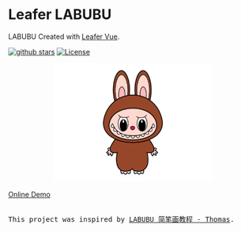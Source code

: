 # Leafer LABUBU

LABUBU Created with [Leafer Vue](https://github.com/FliPPeDround/leafer-vue).

[![github stars][github-stars-src]][github-stars-href]
[![License][license-src]][license-href]

<div align="center">
  <img src="./docs/labubu-classic.png" width="320" alt="labubu-classic" />
</div>

[Online Demo](https://labubu.xiaohe.ink)

<br>

<samp>
This project was inspired by <a href="http://xhslink.com/o/2Xum9er44EP">LABUBU 简笔画教程 - Thomas</a>.
</samp>

[github-stars-src]: https://img.shields.io/github/stars/xiaohe0601/leafer-labubu?style=flat&color=984628&labelColor=18181b&logo=github
[github-stars-href]: https://github.com/xiaohe0601/leafer-labubu
[license-src]: https://img.shields.io/github/license/xiaohe0601/leafer-labubu.svg?style=flat&color=984628&labelColor=18181b
[license-href]: https://github.com/xiaohe0601/leafer-labubu/blob/main/LICENSE